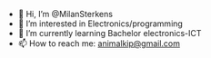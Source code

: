 - 👋 Hi, I’m @MilanSterkens
- 👀 I’m interested in Electronics/programming
- 🌱 I’m currently learning Bachelor electronics-ICT
- 📫 How to reach me: animalkip@gmail.com

<!---
MilanSterkens/MilanSterkens is a ✨ special ✨ repository because its `README.md` (this file) appears on your GitHub profile.
You can click the Preview link to take a look at your changes.
--->
